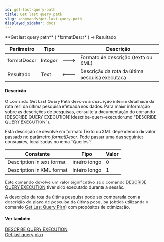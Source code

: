 ```yaml
---
id: get-last-query-path
title: Get last query path
slug: /commands/get-last-query-path
displayed_sidebar: docs
---
```


<!--REF #_command_.Get last query path.Syntax-->**Get last query path** ( *formatDescr* ) -> Resultado<!-- END REF-->
<!--REF #_command_.Get last query path.Params-->
| Parâmetro | Tipo |  | Descrição |
| --- | --- | --- | --- |
| formatDescr | Integer | &#x1F852; | Formato de descrição (texto ou XML) |
| Resultado | Text | &#x1F850; | Descrição da rota da última pesquisa executada |

<!-- END REF-->

#### Descrição 

<!--REF #_command_.Get last query path.Summary-->O comando Get Last Query Path devolve a descrição interna detalhada da rota real da última pesquisa efetuada nos dados.<!-- END REF--> Para maior informação sobre as descrições de pesquisas, consulte a documentação do comando [DESCRIBE QUERY EXECUTION](describe-query-execution.md "DESCRIBE QUERY EXECUTION").  

Esta descrição se devolve em formato Texto ou XML dependendo do valor passado no parâmetro *formatDescr*. Pode passar uma das seguintes constantes, localizadas no tema “Queries”:  
  
| Constante                  | Tipo          | Valor |
| -------------------------- | ------------- | ----- |
| Description in text format | Inteiro longo | 0     |
| Description in XML format  | Inteiro longo | 1     |
  
  
Este comando devolve um valor significativo se o comando [DESCRIBE QUERY EXECUTION](describe-query-execution.md "DESCRIBE QUERY EXECUTION") tiver sido executado durante a sessão.  
  
A descrição da rota da última pesquisa pode ser comparada com a descrição do plano de pesquisa da última pesquisa (obtido utilizando o comando [Get Last Query Plan](get-last-query-plan.md "Get Last Query Plan")) com propósitos de otimização.

#### Ver também 

[DESCRIBE QUERY EXECUTION](describe-query-execution.md)  
[Get last query plan](get-last-query-plan.md)  
